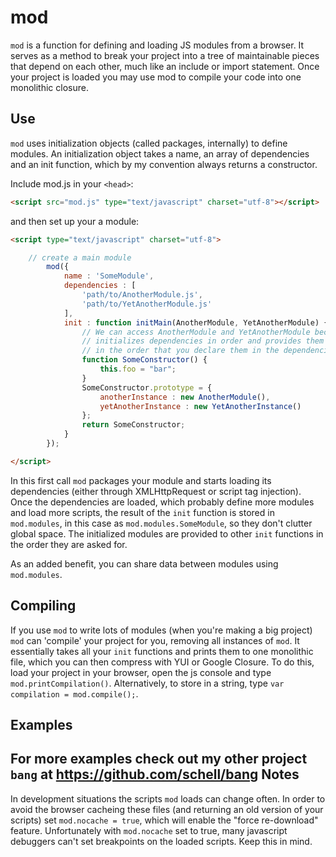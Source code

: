 mod
=======
`mod` is a function for defining and loading JS modules from a browser. 
It serves as a method to break your project into a tree of maintainable 
pieces that depend on each other, much like an include or import statement. 
Once your project is loaded you may use mod to compile your code into one 
monolithic closure.

Use
---
`mod` uses initialization objects (called packages, internally) to define 
modules. An initialization object takes a name, an array of dependencies 
and an init function, which by my convention always returns a constructor. 

Include mod.js in your `<head>`:
	
```html
<script src="mod.js" type="text/javascript" charset="utf-8"></script>
```

and then set up your a module:

```html
<script type="text/javascript" charset="utf-8">
```
```javascript
	// create a main module
		mod({
			name : 'SomeModule',
			dependencies : [
				'path/to/AnotherModule.js',
				'path/to/YetAnotherModule.js'
			],
			init : function initMain(AnotherModule, YetAnotherModule) {
				// We can access AnotherModule and YetAnotherModule because mod.js
				// initializes dependencies in order and provides them to your init
				// in the order that you declare them in the dependencies array above...
				function SomeConstructor() {
					this.foo = "bar";
				}
				SomeConstructor.prototype = {
					anotherInstance : new AnotherModule(),
					yetAnotherInstance : new YetAnotherInstance()
				};
				return SomeConstructor;
			}
		});
```
```html
</script>
```

In this first call `mod` packages your module and starts loading its dependencies (either through XMLHttpRequest or script tag injection). 
Once the dependencies are loaded, which probably define more modules and load more scripts, the result of the `init` function is stored in `mod.modules`, in this case as `mod.modules.SomeModule`, so they don't clutter global space. 
The initialized modules are provided to other `init` functions in the order they are asked for.

As an added benefit, you can share data between modules using `mod.modules`.

Compiling
---------
If you use `mod` to write lots of modules (when you're making a big project) `mod` can 'compile' your project for you, removing all instances of `mod`. 
It essentially takes all your `init` functions and prints them to one monolithic file, which you can then compress with YUI or Google Closure. 
To do this, load your project in your browser, open the js console and type `mod.printCompilation()`. Alternatively, to store in a string, type `var compilation = mod.compile();`.

Examples
--------
For more examples check out my other project `bang` at https://github.com/schell/bang
Notes
-----
In development situations the scripts `mod` loads can change often. In order to avoid the browser cacheing these files (and returning an old version of your scripts) set `mod.nocache = true`, which will enable the "force re-download" feature. Unfortunately with `mod.nocache` set to true, many javascript debuggers can't set breakpoints on the loaded scripts. Keep this in mind.
